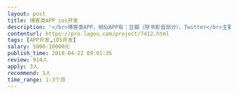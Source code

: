 ```yaml
---                
layout: post       
title: 博客类APP ios开发           
description: '</br>博客类APP，相似APP有：豆瓣（除书影音部分）、Twitter</br>主要功能有：小组、文章、动态</br>希望您在南京，可以线下沟通。需要您有能力完成ios端开发。</br>创业项目，预算不高，项目如果发展起来，到时会给您额外的补偿，也希望能长期合作。</br>'     
contenturl: https://pro.lagou.com/project/7412.html      
tags: [APP开发,iOS开发]            
salary: 5000-10000元          
publish_time: 2018-04-22 09:01:35         
review: 914人                   
apply: 3人                   
recommend: 1人                   
time_range: 1-3个月              
---                 
```

